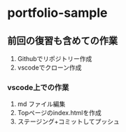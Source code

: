 # portfolio-sample

## 前回の復習も含めての作業
  1. Githubでリポジトリー作成
  2. vscodeでクローン作成

### vscode上での作業
 1. md ファイル編集
 2. Topページのindex.htmlを作成
 3. ステージング+コミットしてプッシュ